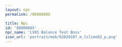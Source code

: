 ```yaml
---
layout: npc
permalink: /80000085

title: Npc
id: '80000085'
npc_name: 'LV85 Balance Test Boss'
icon_url: 'portrait/mob/02020107_m_lslime02_p.png'
---
```

